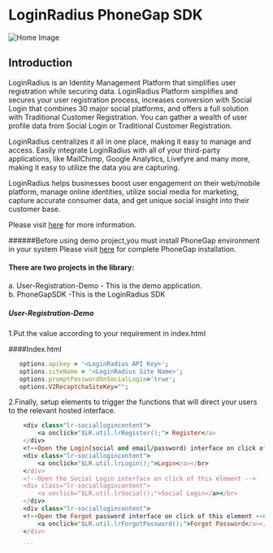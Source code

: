 # LoginRadius PhoneGap SDK
![Home Image](https://d2lvlj7xfpldmj.cloudfront.net/support/github/banner-1544x500.png)

## Introduction ##
LoginRadius is an Identity Management Platform that simplifies user registration while securing data. LoginRadius Platform simplifies and secures your user registration process, increases conversion with Social Login that combines 30 major social platforms, and offers a full solution with Traditional Customer Registration. You can gather a wealth of user profile data from Social Login or Traditional Customer Registration.

LoginRadius centralizes it all in one place, making it easy to manage and access. Easily integrate LoginRadius with all of your third-party applications, like MailChimp, Google Analytics, Livefyre and many more, making it easy to utilize the data you are capturing.

LoginRadius helps businesses boost user engagement on their web/mobile platform, manage online identities, utilize social media for marketing, capture accurate consumer data, and get unique social insight into their customer base.

Please visit [here](http://www.loginradius.com/) for more information.

######Before using demo project,you must install PhoneGap environment in your system Please visit [here](http://docs.phonegap.com/getting-started/1-install-phonegap/desktop/) for complete PhoneGap installation.

#### There are two projects in the library:
a. User-Registration-Demo - This is the demo application.    
b. PhoneGapSDK -This is the LoginRadius SDK

##### User-Registration-Demo
1.Put the value according to your requirement in index.html

####Index.html

```ruby
   options.apikey = '<LoginRadius API Key>';
   options.siteName = '<LoginRadius Site Name>';
   options.promptPasswordOnSocialLogin='true';
   options.V2RecaptchaSiteKey="";
```

2.Finally, setup elements to trigger the functions that will direct your users to the relevant hosted interface.
```ruby
    <div class="lr-sociallogincontent">
        <a onclick="$LR.util.lrRegister();"> Register</a>
    </div>
    <!--Open the Login(social and email/password) interface on click of this element -->
    <div class="lr-sociallogincontent">
        <a onclick="$LR.util.lrLogin();">Login</a></br>
    </div>
    <!--Open the Social Login interface on click of this element -->
    <div class="lr-sociallogincontent">
        <a onclick="$LR.util.lrSocial();">Social Login</a></br>
    </div>
    <div class="lr-sociallogincontent">
    <!--Open the Forgot password interface on click of this element -->
        <a onclick="$LR.util.lrForgotPassword();">Forgot Password</a></br>
	</div>
    
    ```